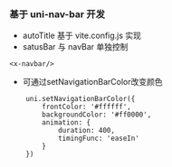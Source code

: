 ### 基于 uni-nav-bar 开发
* autoTitle 基于 vite.config.js 实现
* satusBar 与 navBar 单独控制

```
<x-navbar/>

```

* 可通过setNavigationBarColor改变颜色


```
	uni.setNavigationBarColor({
		frontColor: '#ffffff',
		backgroundColor: '#ff0000',
		animation: {
			duration: 400,
			timingFunc: 'easeIn'
		}
	})
```